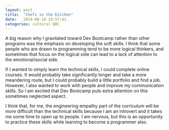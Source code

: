 ```yaml
---
layout: post
title:  "Chefs in the Kitchen"
date:   2014-08-10 14:57:41
categories: cultural DBC
---
```


A big reason why I gravitated toward Dev Bootcamp rather than other programs was the emphasis on developing the soft skills. I think that some people who are drawn to programming tend to be more logical thinkers, and sometimes that focus on the logical side can lead to a lack of attention to the emotional/social side.

If I wanted to simply learn the technical skills, I could complete online courses. It would probably take significantly longer and take a more meandering route, but I could probably build a little portfolio and find a job. However, I also wanted to work with people and improve my communication skills. So I am excited that Dev Bootcamp puts extra attention on this sometimes neglected aspect.

I think that, for me, the engineering empathy part of the curriculum will be more difficult than the technical skills because I am an introvert and it takes me some time to open up to people. I am nervous, but this is an opportunity to practice these skills while learning to become a programmer also.